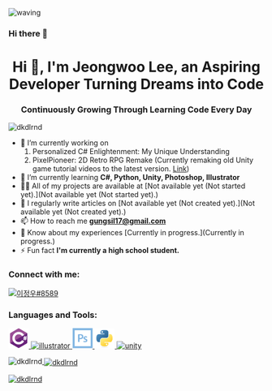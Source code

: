 ![waving](https://capsule-render.vercel.app/api?type=waving&height=200&text=GAME_developer&fontAlign=50&fontAlignY=40&color=gradient)

### Hi there 👋

<h1 align="center">Hi 👋, I'm Jeongwoo Lee, an Aspiring Developer Turning Dreams into Code</h1>
<h3 align="center">Continuously Growing Through Learning Code Every Day</h3>

<p align="left"> <img src="https://komarev.com/ghpvc/?username=dkdlrnd&label=Profile%20views&color=0e75b6&style=flat" alt="dkdlrnd" /> </p>

- 🔭 I’m currently working on 
    1. Personalized C# Enlightenment: My Unique Understanding 
    2. PixelPioneer: 2D Retro RPG Remake (Currently remaking old Unity game tutorial videos to the latest version. [Link](https://www.youtube.com/playlist?list=PLUZ5gNInsv_NW8RQx8__0DxiuPZn3VDzP))
- 🌱 I’m currently learning **C#, Python, Unity, Photoshop, Illustrator**
- 👨‍💻 All of my projects are available at [Not available yet (Not started yet).](Not available yet (Not started yet).)
- 📝 I regularly write articles on [Not available yet (Not created yet).](Not available yet (Not created yet).)
- 📫 How to reach me **gungsil17@gmail.com**
- 📄 Know about my experiences [Currently in progress.](Currently in progress.)
- ⚡ Fun fact **I'm currently a high school student.**

<h3 align="left">Connect with me:</h3>
<p align="left">
<a href="https://discord.gg/이정우#8589" target="blank"><img align="center" src="https://raw.githubusercontent.com/rahuldkjain/github-profile-readme-generator/master/src/images/icons/Social/discord.svg" alt="이정우#8589" height="30" width="40" /></a>
</p>

<h3 align="left">Languages and Tools:</h3>
<p align="left"> 
    <a href="https://www.w3schools.com/cs/" target="_blank" rel="noreferrer"> <img src="https://raw.githubusercontent.com/devicons/devicon/master/icons/csharp/csharp-original.svg" alt="csharp" width="40" height="40"/> </a> 
    <a href="https://www.adobe.com/in/products/illustrator.html" target="_blank" rel="noreferrer"> <img src="https://www.vectorlogo.zone/logos/adobe_illustrator/adobe_illustrator-icon.svg" alt="illustrator" width="40" height="40"/> </a> 
    <a href="https://www.photoshop.com/en" target="_blank" rel="noreferrer"> <img src="https://raw.githubusercontent.com/devicons/devicon/master/icons/photoshop/photoshop-line.svg" alt="photoshop" width="40" height="40"/> </a> 
    <a href="https://www.python.org" target="_blank" rel="noreferrer"> <img src="https://raw.githubusercontent.com/devicons/devicon/master/icons/python/python-original.svg" alt="python" width="40" height="40"/> </a> 
    <a href="https://unity.com/" target="_blank" rel="noreferrer"> <img src="https://www.vectorlogo.zone/logos/unity3d/unity3d-icon.svg" alt="unity" width="40" height="40"/> 
</p>

<p><img align="left" src="https://github-readme-stats.vercel.app/api/top-langs?username=dkdlrnd&show_icons=true&locale=en&layout=compact" alt="dkdlrnd" /></p>

<p>&nbsp;<img align="center" src="https://github-readme-stats.vercel.app/api?username=dkdlrnd&show_icons=true&locale=en" alt="dkdlrnd" /></p>

<p><img align="center" src="https://github-readme-streak-stats.herokuapp.com/?user=dkdlrnd&" alt="dkdlrnd" /></p>
